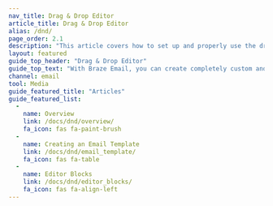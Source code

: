 ```yaml
---
nav_title: Drag & Drop Editor
article_title: Drag & Drop Editor
alias: /dnd/
page_order: 2.1
description: "This article covers how to set up and properly use the drag & drop editor provided by Braze."
layout: featured
guide_top_header: "Drag & Drop Editor"
guide_top_text: "With Braze Email, you can create completely custom and personalized email messages in either campaigns or Canvas using a drag & drop editing experience. Check out the articles below to learn more."
channel: email
tool: Media
guide_featured_title: "Articles"
guide_featured_list:
  - 
    name: Overview
    link: /docs/dnd/overview/
    fa_icon: fas fa-paint-brush
  - 
    name: Creating an Email Template
    link: /docs/dnd/email_template/
    fa_icon: fas fa-table
  - 
    name: Editor Blocks
    link: /docs/dnd/editor_blocks/
    fa_icon: fas fa-align-left
---
```


<br><br>